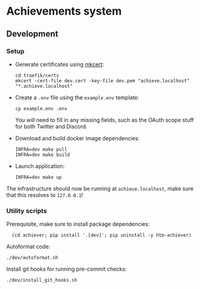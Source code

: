 # Achievements system

## Development

### Setup

- Generate certificates using [mkcert](https://github.com/FiloSottile/mkcert):

      cd traefik/certs
      mkcert -cert-file dev.cert -key-file dev.pem "achieve.localhost" "*.achieve.localhost"
      
- Create a `.env` file using the `example.env` template:

      cp example.env .env

  You *will* need to fill in any missing fields, such as the OAuth scope stuff
  for both Twitter and Discord.

- Download and build docker image dependencies:

      INFRA=dev make pull
      INFRA=dev make build

- Launch application:

      INFRA=dev make up
      
The infrastructure should now be running at `achieve.localhost`, make sure that
this resolves to `127.0.0.1`!
      
### Utility scripts

Prerequisite, make sure to install package dependencies:

      (cd achiever; pip install '.[dev]'; pip uninstall -y htm-achiever)

Autoformat code:

    ./dev/autoformat.sh

Install git hooks for running pre-commit checks:

    ./dev/install_git_hooks.sh
